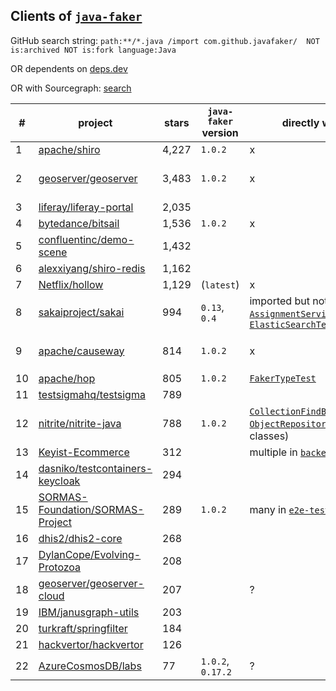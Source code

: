 ## Clients of [`java-faker`](https://github.com/DiUS/java-faker)

GitHub search string: `path:**/*.java /import com.github.javafaker/  NOT is:archived NOT is:fork language:Java`

OR dependents on [deps.dev](https://deps.dev/maven/com.github.javafaker%3Ajavafaker/1.0.2/dependents)

OR with Sourcegraph: [search](https://sourcegraph.com/search?q=context:global+lang:Java+import+com.github.javafaker+NOT+repo:DiUS/java-faker+NOT+repo:eugenp/tutorials&patternType=standard&sm=0)

\# | project | stars | `java-faker` version | directly within `Test` class | other usages | notes 
-- | ------- | ----- | -------------------- | ---------------------------- | ------------ | -----
1  | [apache/shiro](https://github.com/apache/shiro) | 4,227 | `1.0.2` | x | [`InMemoryStormtrooperDao`](https://github.com/apache/shiro/blob/main/integration-tests/jaxrs/app/src/main/java/org/apache/shiro/testing/jaxrs/app/dao/InMemoryStormtrooperDao.java) | defined, not used
2  | [geoserver/geoserver](https://github.com/geoserver/geoserver) | 3,483 | `1.0.2` | x | [`CatalogFaker`](https://github.com/geoserver/geoserver/blob/main/src/community/datadir-catalog-loader/src/test/java/org/geoserver/catalog/faker/CatalogFaker.java) uses data generators within 20 types | `CatalogFaker` used within the [system test](https://github.com/geoserver/geoserver/blob/main/doc/en/developer/source/programming-guide/testing/index.rst#writing-system-tests) class called [`DataDirectoryGeoServerLoaderTest`](https://github.com/geoserver/geoserver/blob/main/src/community/datadir-catalog-loader/src/test/java/org/geoserver/catalog/datadir/DataDirectoryGeoServerLoaderTest.java), geoserver runs, workload TBD
3  | [liferay/liferay-portal](https://github.com/liferay/liferay-portal) | 2,035 | | | |
4  | [bytedance/bitsail](https://github.com/bytedance/bitsail) | 1,536 | `1.0.2` | x | [`FakeSource`](https://github.com/bytedance/bitsail/blob/master/bitsail-connectors/connector-fake/src/main/java/com/bytedance/bitsail/connector/fake/source/FakeSource.java) | legacy, faker data not used within [`FakeSourceTest`](https://github.com/bytedance/bitsail/blob/2ef2e157aef228beeb11fee143640fac37b5d57b/bitsail-connectors/bitsail-connectors-legacy/bitsail-connector-fake/src/test/java/com/bytedance/bitsail/connector/legacy/fake/source/FakeSourceTest.java)
5  | [confluentinc/demo-scene](https://github.com/confluentinc/demo-scene) | 1,432 | 
6  | [alexxiyang/shiro-redis](https://github.com/alexxiyang/shiro-redis) | 1,162 | 
7  | [Netflix/hollow](https://github.com/Netflix/hollow) | 1,129 | (`latest`) | x | [`FakeDataGenerator`](https://github.com/Netflix/hollow/blob/master/hollow-fakedata/src/main/java/hollow/FakeDataGenerator.java) | defined, not used, documented [here](https://github.com/Netflix/hollow/blob/master/docs/testing.md)
8  | [sakaiproject/sakai](https://github.com/sakaiproject/sakai) | 994 | `0.13`, `0.4` | imported but not used in [`AssignmentServiceTest`](https://github.com/sakaiproject/sakai/blob/master/assignment/impl/src/test/org/sakaiproject/assignment/impl/AssignmentServiceTest.java), used in [`ElasticSearchTest`](https://github.com/sakaiproject/sakai/blob/master/search/elasticsearch/impl/src/test/org/sakaiproject/search/elasticsearch/ElasticSearchTest.java) | [`SeedSitesAndUsersJob`](https://github.com/sakaiproject/sakai/blob/master/site-manage/site-manage-impl/impl/src/java/org/sakaiproject/sitemanage/impl/job/SeedSitesAndUsersJob.java) | weak oracle in `ElasticSearchTest`
9  | [apache/causeway](https://github.com/apache/causeway) | 814 | `1.0.2` | x | 6 generators in [`fakedata/applib/services`](https://github.com/apache/causeway/tree/master/testing/fakedata/applib/src/main/java/org/apache/causeway/testing/fakedata/applib/services) used in [`FakeDataService`](https://github.com/apache/causeway/blob/master/testing/fakedata/applib/src/main/java/org/apache/causeway/testing/fakedata/applib/services/FakeDataService.java) | [`FakeDataServiceTest`](https://github.com/apache/causeway/blob/master/testing/fakedata/applib/src/test/java/org/apache/causeway/testing/fakedata/applib/services/FakeDataServiceTest.java), [`FakeDataDemoObjectWithAll_update_withFakeData`](https://github.com/apache/causeway/blob/3e5dc4040081b65a39d0273cfad2e77ce26065f1/testing/fakedata/fixtures/src/main/java/org/apache/causeway/testing/fakedata/fixtures/demoapp/demomodule/fixturescripts/data/FakeDataDemoObjectWithAll_update_withFakeData.java), [`Smoke_IntegTest`](https://github.com/apache/causeway/blob/3e5dc4040081b65a39d0273cfad2e77ce26065f1/testing/fakedata/integtests/src/test/java/org/apache/causeway/testing/fakedata/integtests/tests/Smoke_IntegTest.java) 
10 | [apache/hop](https://github.com/apache/hop) | 805 | `1.0.2` | [`FakerTypeTest`](https://github.com/apache/hop/blob/master/plugins/transforms/fake/src/test/java/org/apache/hop/pipeline/transforms/fake/FakerTypeTest.java) | some in [this](https://github.com/apache/hop/tree/master/plugins/transforms/fake/src/main/java/org/apache/hop/pipeline/transforms/fake) package
11 | [testsigmahq/testsigma](https://github.com/testsigmahq/testsigma) | 789 |
12 | [nitrite/nitrite-java](https://github.com/nitrite/nitrite-java) | 788 | `1.0.2` | [`CollectionFindBySingleFieldIndexTest`](https://github.com/nitrite/nitrite-java/blob/main/nitrite/src/test/java/org/dizitart/no2/integration/collection/CollectionFindBySingleFieldIndexTest.java), [`ObjectRepositoryTest`](https://github.com/nitrite/nitrite-java/blob/main/nitrite/src/test/java/org/dizitart/no2/integration/repository/ObjectRepositoryTest.java), ... (19 test classes) | [`DataGenerator`](https://github.com/nitrite/nitrite-java/blob/main/nitrite-support/src/test/java/org/dizitart/no2/support/data/DataGenerator.java)
13 | [Keyist-Ecommerce](https://github.com/antkaynak/Keyist-Ecommerce) | 312 | | multiple in [`backend.api`](https://github.com/antkaynak/Keyist-Ecommerce/tree/master/resource_server/src/test/java/com/commerce/backend/api) | ?
14 | [dasniko/testcontainers-keycloak](https://github.com/dasniko/testcontainers-keycloak) | 294 |
15 | [SORMAS-Foundation/SORMAS-Project](https://github.com/SORMAS-Foundation/SORMAS-Project) | 289 | `1.0.2` | many in [`e2e-tests`](https://github.com/SORMAS-Foundation/SORMAS-Project/tree/development/sormas-e2e-tests) | ?
16 | [dhis2/dhis2-core](https://github.com/dhis2/dhis2-core) | 268 |
17 | [DylanCope/Evolving-Protozoa](https://github.com/DylanCope/Evolving-Protozoa) | 208 |
18 | [geoserver/geoserver-cloud](https://github.com/geoserver/geoserver-cloud) | 207 | | ? | [`CatalogFaker`](https://github.com/geoserver/geoserver-cloud/blob/main/src/catalog/plugin/src/test/java/org/geoserver/catalog/faker/CatalogFaker.java)
19 | [IBM/janusgraph-utils](https://github.com/IBM/janusgraph-utils) | 203 | 
20 | [turkraft/springfilter](https://github.com/turkraft/springfilter) | 184
21 | [hackvertor/hackvertor](https://github.com/hackvertor/hackvertor) | 126
22 | [AzureCosmosDB/labs](https://github.com/AzureCosmosDB/labs) | 77 | `1.0.2`, `0.17.2` | ? | multiple in [this](https://github.com/AzureCosmosDB/labs/tree/master/java/solutions/src/main/java/com/azure/cosmos/handsonlabs) package

